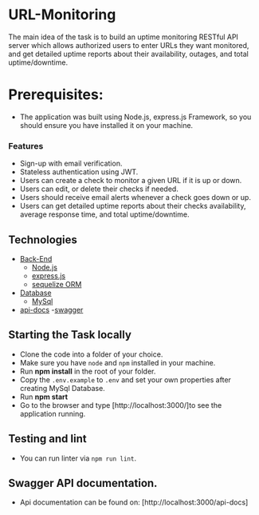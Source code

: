 # URL-Monitoring

The main idea of the task is to build an uptime monitoring RESTful API server which allows authorized users to enter URLs they want monitored, and get detailed uptime reports about their availability, outages, and total uptime/downtime.
# Prerequisites:

- The application was built using Node.js, express.js Framework, so you should ensure you have installed it on your machine.

### <a name="Features">Features</a>
- Sign-up with email verification.
- Stateless authentication using JWT.
- Users can create a check to monitor a given URL if it is up or down.
- Users can edit, or delete their checks if needed.
- Users should receive email alerts whenever a check goes down or up.
- Users can get detailed uptime reports about their checks availability, average response time, and total uptime/downtime.

## <a name="toc">Technologies</a>

- [Back-End](#back-end)
  - [Node.js](#NodeJS)
  - [express.js](#express.js)
  - [sequelize ORM](#sequelize)
- [Database](#Database)
  - [MySql](#MySql)
- [api-docs](#api-docs)
  -[swagger](#swagger)

## Starting the Task locally 

- Clone the code into a folder of your choice.
- Make sure you have `node` and `npm` installed in your machine.
- Run **npm install** in the root of your folder.
- Copy the `.env.example` to `.env` and set your own properties after creating MySql Database.
- Run **npm start** 
- Go to the browser and type [http://localhost:3000/]to see the application running.
## Testing and lint

- You can run linter via `npm run lint`.

## Swagger API documentation.
- Api documentation can be found on: [http://localhost:3000/api-docs]

